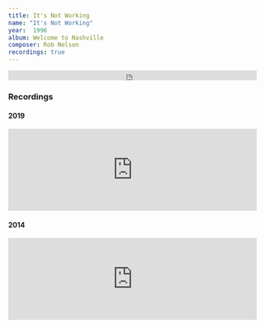 ```yaml
---
title: It's Not Working
name: "It's Not Working"
year:  1996
album: Welcome to Nashville
composer: Rob Nelson
recordings: true
---
```

<iframe width="100%" height="20" scrolling="no" frameborder="no" allow="autoplay" src="https://w.soundcloud.com/player/?url=https%3A//api.soundcloud.com/tracks/498606321&color=%23ff5500&inverse=false&auto_play=false&show_user=true"></iframe>

<h3>Recordings</h3>

<h4>2019</h4>
<iframe width="100%" height="166" scrolling="no" frameborder="no" allow="autoplay" src="https://w.soundcloud.com/player/?url=https%3A//api.soundcloud.com/tracks/498606321&color=%23ff5500&auto_play=false&hide_related=false&show_comments=true&show_user=true&show_reposts=false&show_teaser=true"></iframe>

<h4>2014</h4>
<iframe width="100%" height="166" scrolling="no" frameborder="no" allow="autoplay" src="https://w.soundcloud.com/player/?url=https%3A//api.soundcloud.com/tracks/128447242&color=%23ff5500&auto_play=false&hide_related=false&show_comments=true&show_user=true&show_reposts=false&show_teaser=true"></iframe>
